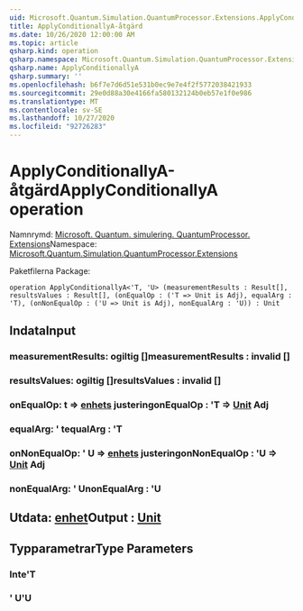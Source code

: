 ```yaml
---
uid: Microsoft.Quantum.Simulation.QuantumProcessor.Extensions.ApplyConditionallyA
title: ApplyConditionallyA-åtgärd
ms.date: 10/26/2020 12:00:00 AM
ms.topic: article
qsharp.kind: operation
qsharp.namespace: Microsoft.Quantum.Simulation.QuantumProcessor.Extensions
qsharp.name: ApplyConditionallyA
qsharp.summary: ''
ms.openlocfilehash: b6f7e7d6d51e531b0ec9e7e4f2f5772038421933
ms.sourcegitcommit: 29e0d88a30e4166fa580132124b0eb57e1f0e986
ms.translationtype: MT
ms.contentlocale: sv-SE
ms.lasthandoff: 10/27/2020
ms.locfileid: "92726283"
---
```

# <a name="applyconditionallya-operation"></a><span data-ttu-id="8be52-102">ApplyConditionallyA-åtgärd</span><span class="sxs-lookup"><span data-stu-id="8be52-102">ApplyConditionallyA operation</span></span>

<span data-ttu-id="8be52-103">Namnrymd: [Microsoft. Quantum. simulering. QuantumProcessor. Extensions](xref:Microsoft.Quantum.Simulation.QuantumProcessor.Extensions)</span><span class="sxs-lookup"><span data-stu-id="8be52-103">Namespace: [Microsoft.Quantum.Simulation.QuantumProcessor.Extensions](xref:Microsoft.Quantum.Simulation.QuantumProcessor.Extensions)</span></span>

<span data-ttu-id="8be52-104">Paketfilerna [](https://nuget.org/packages/)</span><span class="sxs-lookup"><span data-stu-id="8be52-104">Package: [](https://nuget.org/packages/)</span></span>




```qsharp
operation ApplyConditionallyA<'T, 'U> (measurementResults : Result[], resultsValues : Result[], (onEqualOp : ('T => Unit is Adj), equalArg : 'T), (onNonEqualOp : ('U => Unit is Adj), nonEqualArg : 'U)) : Unit
```


## <a name="input"></a><span data-ttu-id="8be52-105">Indata</span><span class="sxs-lookup"><span data-stu-id="8be52-105">Input</span></span>

### <a name="measurementresults--__invalidresult__"></a><span data-ttu-id="8be52-106">measurementResults: __ogiltig <Result>__ []</span><span class="sxs-lookup"><span data-stu-id="8be52-106">measurementResults : __invalid<Result>__ []</span></span>




### <a name="resultsvalues--__invalidresult__"></a><span data-ttu-id="8be52-107">resultsValues: __ogiltig <Result>__ []</span><span class="sxs-lookup"><span data-stu-id="8be52-107">resultsValues : __invalid<Result>__ []</span></span>




### <a name="onequalop--t--unit-adj"></a><span data-ttu-id="8be52-108">onEqualOp: t => [enhets](xref:microsoft.quantum.lang-ref.unit) justering</span><span class="sxs-lookup"><span data-stu-id="8be52-108">onEqualOp : 'T => [Unit](xref:microsoft.quantum.lang-ref.unit) Adj</span></span>




### <a name="equalarg--t"></a><span data-ttu-id="8be52-109">equalArg: ' t</span><span class="sxs-lookup"><span data-stu-id="8be52-109">equalArg : 'T</span></span>




### <a name="onnonequalop--u--unit-adj"></a><span data-ttu-id="8be52-110">onNonEqualOp: ' U => [enhets](xref:microsoft.quantum.lang-ref.unit) justering</span><span class="sxs-lookup"><span data-stu-id="8be52-110">onNonEqualOp : 'U => [Unit](xref:microsoft.quantum.lang-ref.unit) Adj</span></span>




### <a name="nonequalarg--u"></a><span data-ttu-id="8be52-111">nonEqualArg: ' U</span><span class="sxs-lookup"><span data-stu-id="8be52-111">nonEqualArg : 'U</span></span>





## <a name="output--unit"></a><span data-ttu-id="8be52-112">Utdata: [enhet](xref:microsoft.quantum.lang-ref.unit)</span><span class="sxs-lookup"><span data-stu-id="8be52-112">Output : [Unit](xref:microsoft.quantum.lang-ref.unit)</span></span>



## <a name="type-parameters"></a><span data-ttu-id="8be52-113">Typparametrar</span><span class="sxs-lookup"><span data-stu-id="8be52-113">Type Parameters</span></span>

### <a name="t"></a><span data-ttu-id="8be52-114">Inte</span><span class="sxs-lookup"><span data-stu-id="8be52-114">'T</span></span>


### <a name="u"></a><span data-ttu-id="8be52-115">' U</span><span class="sxs-lookup"><span data-stu-id="8be52-115">'U</span></span>

